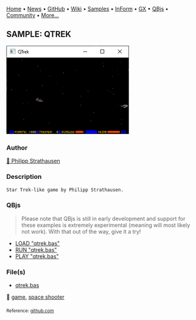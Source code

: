 [Home](https://qb64.com) • [News](../../news.md) • [GitHub](https://github.com/QB64Official/qb64) • [Wiki](https://github.com/QB64Official/qb64/wiki) • [Samples](../../samples.md) • [InForm](../../inform.md) • [GX](../../gx.md) • [QBjs](../../qbjs.md) • [Community](../../community.md) • [More...](../../more.md)

## SAMPLE: QTREK

![screenshot.png](img/screenshot.png)

### Author

[🐝 Philipp Strathausen](../philipp-strathausen.md) 

### Description

```text
Star Trek-like game by Philipp Strathausen.
```

### QBjs

> Please note that QBjs is still in early development and support for these examples is extremely experimental (meaning will most likely not work). With that out of the way, give it a try!

* [LOAD "qtrek.bas"](https://v6p9d9t4.ssl.hwcdn.net/html/5963335/index.html?src=https://qb64.com/samples/qtrek/src/qtrek.bas)
* [RUN "qtrek.bas"](https://v6p9d9t4.ssl.hwcdn.net/html/5963335/index.html?mode=auto&src=https://qb64.com/samples/qtrek/src/qtrek.bas)
* [PLAY "qtrek.bas"](https://v6p9d9t4.ssl.hwcdn.net/html/5963335/index.html?mode=play&src=https://qb64.com/samples/qtrek/src/qtrek.bas)

### File(s)

* [qtrek.bas](src/qtrek.bas)

🔗 [game](../game.md), [space shooter](../space-shooter.md)


<sub>Reference: [github.com](https://github.com/strathausen/qtrek.bas) </sub>
